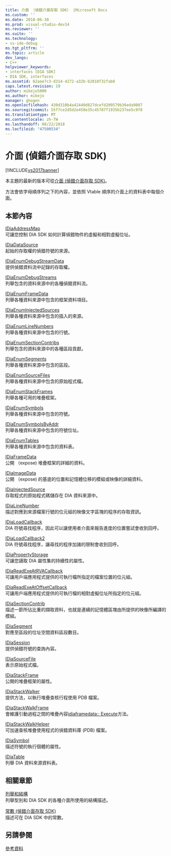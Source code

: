 ```yaml
---
title: 介面 （偵錯介面存取 SDK） |Microsoft Docs
ms.custom: ''
ms.date: 2018-06-30
ms.prod: visual-studio-dev14
ms.reviewer: ''
ms.suite: ''
ms.technology:
- vs-ide-debug
ms.tgt_pltfrm: ''
ms.topic: article
dev_langs:
- C++
helpviewer_keywords:
- interfaces [DIA SDK]
- DIA SDK, interfaces
ms.assetid: 62aee7c3-d314-4272-a32b-b2818f32fab8
caps.latest.revision: 19
author: mikejo5000
ms.author: mikejo
manager: ghogen
ms.openlocfilehash: 430d310b4a42440d827dcefd209579b36eda9807
ms.sourcegitcommit: 55f7ce2d5d2e458e35c45787f1935b237ee5c9f8
ms.translationtype: MT
ms.contentlocale: zh-TW
ms.lasthandoff: 08/22/2018
ms.locfileid: "47500534"
---
```

# <a name="interfaces-debug-interface-access-sdk"></a>介面 (偵錯介面存取 SDK)
[!INCLUDE[vs2017banner](../../includes/vs2017banner.md)]

本主題的最新的版本可從[介面 (偵錯介面存取 SDK)](https://docs.microsoft.com/visualstudio/debugger/debug-interface-access/interfaces-debug-interface-access-sdk)。  
  
方法會依字母順序列之下的內容，並依照 Vtable 順序的介面上的資料表中每個介面。  
  
## <a name="in-this-section"></a>本節內容  
 [IDiaAddressMap](../../debugger/debug-interface-access/idiaaddressmap.md)  
 可讓您控制 DIA SDK 如何計算偵錯物件的虛擬和相對虛擬位址。  
  
 [IDiaDataSource](../../debugger/debug-interface-access/idiadatasource.md)  
 起始的存取權的偵錯符號的來源。  
  
 [IDiaEnumDebugStreamData](../../debugger/debug-interface-access/idiaenumdebugstreamdata.md)  
 提供偵錯資料流中記錄的存取權。  
  
 [IDiaEnumDebugStreams](../../debugger/debug-interface-access/idiaenumdebugstreams.md)  
 列舉包含的資料來源中的各種偵錯資料流。  
  
 [IDiaEnumFrameData](../../debugger/debug-interface-access/idiaenumframedata.md)  
 列舉各種資料來源中包含的框架資料項目。  
  
 [IDiaEnumInjectedSources](../../debugger/debug-interface-access/idiaenuminjectedsources.md)  
 列舉各種資料來源中包含的插入的來源。  
  
 [IDiaEnumLineNumbers](../../debugger/debug-interface-access/idiaenumlinenumbers.md)  
 列舉各種資料來源中包含的行號。  
  
 [IDiaEnumSectionContribs](../../debugger/debug-interface-access/idiaenumsectioncontribs.md)  
 列舉包含的資料來源中的各種區段貢獻。  
  
 [IDiaEnumSegments](../../debugger/debug-interface-access/idiaenumsegments.md)  
 列舉各種資料來源中包含的區段。  
  
 [IDiaEnumSourceFiles](../../debugger/debug-interface-access/idiaenumsourcefiles.md)  
 列舉各種資料來源中包含的原始程式檔。  
  
 [IDiaEnumStackFrames](../../debugger/debug-interface-access/idiaenumstackframes.md)  
 列舉各種可用的堆疊框架。  
  
 [IDiaEnumSymbols](../../debugger/debug-interface-access/idiaenumsymbols.md)  
 列舉各種資料來源中包含的符號。  
  
 [IDiaEnumSymbolsByAddr](../../debugger/debug-interface-access/idiaenumsymbolsbyaddr.md)  
 列舉各種資料來源中包含的符號位址。  
  
 [IDiaEnumTables](../../debugger/debug-interface-access/idiaenumtables.md)  
 列舉各種資料來源中包含的資料表。  
  
 [IDiaFrameData](../../debugger/debug-interface-access/idiaframedata.md)  
 公開 （expose) 堆疊框架的詳細的資料。  
  
 [IDiaImageData](../../debugger/debug-interface-access/idiaimagedata.md)  
 公開 （expose) 的基底的位置和記憶體位移的模組或映像的詳細資料。  
  
 [IDiaInjectedSource](../../debugger/debug-interface-access/idiainjectedsource.md)  
 存取程式的原始程式碼儲存在 DIA 資料來源中。  
  
 [IDiaLineNumber](../../debugger/debug-interface-access/idialinenumber.md)  
 描述對應到來源檔案行號的位元組的映像文字區塊的程序的存取資訊。  
  
 [IDiaLoadCallback](../../debugger/debug-interface-access/idialoadcallback.md)  
 DIA 符號尋找程序，因此可以讓使用者介面來報告進度的位置嘗試會收到回呼。  
  
 [IDiaLoadCallback2](../../debugger/debug-interface-access/idialoadcallback2.md)  
 DIA 符號尋找程序，讓尋找的程序加諸的限制會收到回呼。  
  
 [IDiaPropertyStorage](../../debugger/debug-interface-access/idiapropertystorage.md)  
 可讓您讀取 DIA 屬性集的持續性的屬性。  
  
 [IDiaReadExeAtRVACallback](../../debugger/debug-interface-access/idiareadexeatrvacallback.md)  
 可讓用戶端應用程式提供的可執行檔所指定的檔案位置的位元組。  
  
 [IDiaReadExeAtOffsetCallback](../../debugger/debug-interface-access/idiareadexeatoffsetcallback.md)  
 可讓用戶端應用程式提供的可執行檔的相對虛擬位址所指定的位元組。  
  
 [IDiaSectionContrib](../../debugger/debug-interface-access/idiasectioncontrib.md)  
 描述一節所佔比重的擷取資料，也就是連續的記憶體區塊由所提供的映像所編譯的模組。  
  
 [IDiaSegment](../../debugger/debug-interface-access/idiasegment.md)  
 對應至區段的位址空間資料區段數目。  
  
 [IDiaSession](../../debugger/debug-interface-access/idiasession.md)  
 提供偵錯符號的查詢內容。  
  
 [IDiaSourceFile](../../debugger/debug-interface-access/idiasourcefile.md)  
 表示原始程式檔。  
  
 [IDiaStackFrame](../../debugger/debug-interface-access/idiastackframe.md)  
 公開的堆疊框架的屬性。  
  
 [IDiaStackWalker](../../debugger/debug-interface-access/idiastackwalker.md)  
 提供方法，以執行堆疊查核行程使用 PDB 檔案。  
  
 [IDiaStackWalkFrame](../../debugger/debug-interface-access/idiastackwalkframe.md)  
 會維護引動過程之間的堆疊內容[idiaframedata:: Execute](../../debugger/debug-interface-access/idiaframedata-execute.md)方法。  
  
 [IDiaStackWalkHelper](../../debugger/debug-interface-access/idiastackwalkhelper.md)  
 可加速查核堆疊使用程式的偵錯資料庫 (PDB) 檔案。  
  
 [IDiaSymbol](../../debugger/debug-interface-access/idiasymbol.md)  
 描述符號的執行個體的屬性。  
  
 [IDiaTable](../../debugger/debug-interface-access/idiatable.md)  
 列舉 DIA 資料來源資料表。  
  
## <a name="related-sections"></a>相關章節  
 [列舉和結構](../../debugger/debug-interface-access/enumerations-and-structures.md)  
 列舉型別和 DIA SDK 的各種介面所使用的結構描述。  
  
 [常數 (偵錯介面存取 SDK)](../../debugger/debug-interface-access/constants-debug-interface-access-sdk.md)  
 描述可在 DIA SDK 中的常數。  
  
## <a name="see-also"></a>另請參閱  
 [參考資料](../../debugger/debug-interface-access/debug-interface-access-sdk-reference.md)



